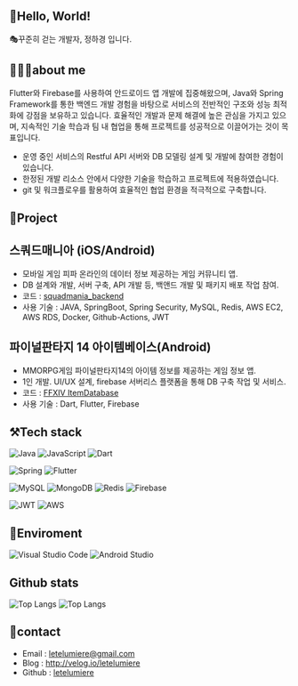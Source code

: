 
:bear:Hello, World! 
-----------
🎭꾸준히 걷는 개발자, 정하경 입니다.

## 💁🏻‍♂️about me
Flutter와 Firebase를 사용하여 안드로이드 앱 개발에 집중해왔으며, Java와 Spring Framework를 통한 백엔드 개발 경험을 바탕으로 서비스의 전반적인 구조와 성능 최적화에 강점을 보유하고 있습니다. 효율적인 개발과 문제 해결에 높은 관심을 가지고 있으며, 지속적인 기술 학습과 팀 내 협업을 통해 프로젝트를 성공적으로 이끌어가는 것이 목표입니다.
- 운영 중인 서비스의 Restful API 서버와 DB 모델링 설계 및 개발에 참여한 경험이 있습니다.
- 한정된 개발 리소스 안에서 다양한 기술을 학습하고 프로젝트에 적용하였습니다.
- git 및 워크플로우를 활용하여 효율적인 협업 환경을 적극적으로 구축합니다.

## 🔧Project

## 스쿼드매니아 (iOS/Android) 

- 모바일 게임 피파 온라인의 데이터 정보 제공하는 게임 커뮤니티 앱.
- DB 설계와 개발, 서버 구축, API 개발 등, 백앤드 개발 및 패키지 배포 작업 참여.
- 코드 : [squadmania_backend](http://github.com/letelumiere/squadmania_backend)
- 사용 기술 : JAVA, SpringBoot, Spring Security, MySQL, Redis, AWS EC2, AWS RDS, Docker, Github-Actions, JWT


## 파이널판타지 14 아이템베이스(Android)

- MMORPG게임 파이널판타지14의 아이템 정보를 제공하는 게임 정보 앱.
- 1인 개발. UI/UX 설계, firebase 서버리스 플랫폼을 통해 DB 구축 작업 및 서비스.
- 코드 : [FFXIV ItemDatabase](http://github.com/letelumiere/ffxiv-fanapp)
- 사용 기술 : Dart, Flutter, Firebase

## ⚒Tech stack

![Java](https://img.shields.io/badge/java-%23ED8B00.svg?style=for-the-badge&logo=java&logoColor=white) 
![JavaScript](https://img.shields.io/badge/javascript-%23323330.svg?style=for-the-badge&logo=javascript&logoColor=%23F7DF1E)
![Dart](https://img.shields.io/badge/dart-white?style=for-the-badge&logo=dart&logoColor=0175C2)

![Spring](https://img.shields.io/badge/spring-%236DB33F.svg?style=for-the-badge&logo=spring&logoColor=white) 
![Flutter](https://img.shields.io/badge/flutter-02569B?style=for-the-badge&logo=flutter&logoColor=white)
<!--Node.js-->

![MySQL](https://img.shields.io/badge/mysql-%2300f.svg?style=for-the-badge&logo=mysql&logoColor=white)
![MongoDB](https://img.shields.io/badge/MongoDB-%234ea94b.svg?style=for-the-badge&logo=mongodb&logoColor=white)
![Redis](https://img.shields.io/badge/redis-FF4438?style=for-the-badge&logo=redis&logoColor=white)
![Firebase](https://img.shields.io/badge/Firebase-DD2C00?style=for-the-badge&logo=firebase&logoColor=white)

![JWT](https://img.shields.io/badge/JWT-black?style=for-the-badge&logo=JSON%20web%20tokens)
![AWS](https://img.shields.io/badge/AWS-%23FF9900.svg?style=for-the-badge&logo=amazon-aws&logoColor=white)
<!-- docker -->

## :evergreen_tree:Enviroment  
![Visual Studio Code](https://img.shields.io/badge/Visual%20Studio%20Code-0078d7.svg?style=for-the-badge&logo=visual-studio-code&logoColor=white)
![Android Studio](https://img.shields.io/badge/Android%20Studio-green.svg?style=for-the-badge&logo=visual-studio-code&logoColor=white)

## Github stats
![Top Langs](https://github-readme-stats.vercel.app/api/top-langs/?username=letelumiere&layout=donut) 
![Top Langs](https://github-readme-stats.vercel.app/api/top-langs/?username=letelumiere&layout=compact)


## :calling:contact
- Email : letelumiere@gmail.com<br>
- Blog : http://velog.io/letelumiere<br>
- Github : [letelumiere](https://github.com/letelumiere)<br>

<!-- linkedin -->

